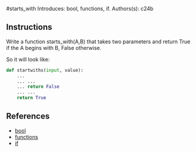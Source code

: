 #starts_with
Introduces: bool, functions, if.
Authors(s): c24b
## Instructions

Write a function starts_with(A,B) that takes two parameters and return True if the
A begins with B, False otherwise.

So it will look like:
```python
def startwiths(input, value):
    ...
    ... ...
    ... return False
    ... ...
    return True
```

## References
 - [bool](https://docs.python.org/3/library/stdtypes.html#boolean-operations-and-or-not)
 - [functions](https://docs.python.org/3/tutorial/controlflow.html#defining-functions)
 - [if](https://docs.python.org/3/tutorial/controlflow.html#if-statements)
